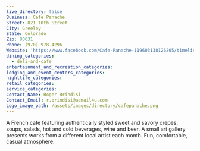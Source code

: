 ```yaml
---
live_directory: false
Business: Cafe Panache
Street: 821 10th Street
City: Greeley
State: Colorado
Zip: 80631
Phone: (970) 978-4296
Website: 'https://www.facebook.com/Cafe-Panache-119603138126205/timeline/'
dining_categories:
  - deli-and-cafe
entertainment_and_recreation_categories:
lodging_and_event_centers_categories:
nightlife_categories:
retail_categories:
service_categories:
Contact_Name: Roger Brindisi
Contact_Email: r.brindisi@aemail4u.com
Logo_image_path: /assets/images/directory/cafepanache.png
---
```



A French cafe featuring authentically styled sweet and savory crepes, soups, salads, hot and cold beverages, wine and beer. A small art gallery presents works from a different local artist each month. Fun, comfortable, casual atmosphere.